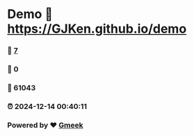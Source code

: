 # Demo :link: https://GJKen.github.io/demo 
### :page_facing_up: [7](https://GJKen.github.io/demo/tag.html) 
### :speech_balloon: 0 
### :hibiscus: 61043 
### :alarm_clock: 2024-12-14 00:40:11 
### Powered by :heart: [Gmeek](https://github.com/Meekdai/Gmeek)
